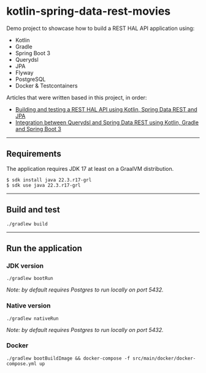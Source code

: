 # kotlin-spring-data-rest-movies

Demo project to showcase how to build a REST HAL API application using:

- Kotlin
- Gradle
- Spring Boot 3
- Querydsl
- JPA
- Flyway
- PostgreSQL
- Docker & Testcontainers

Articles that were written based in this project, in order:

- [Building and testing a REST HAL API using Kotlin, Spring Data REST and JPA](https://aregall.tech/building-and-testing-a-rest-hal-api-using-kotlin-spring-data-rest-and-jpa)
- [Integration between Querydsl and Spring Data REST using Kotlin, Gradle and Spring Boot 3](https://aregall.tech/integration-between-querydsl-and-spring-data-rest-using-kotlin-gradle-and-spring-boot-3)

----

## Requirements

The application requires JDK 17 at least on a GraalVM distribution.

````shell
$ sdk install java 22.3.r17-grl
$ sdk use java 22.3.r17-grl
````
----

## Build and test

````
./gradlew build
````
----
## Run the application

### JDK version

````
./gradlew bootRun
````

*Note: by default requires Postgres to run locally on port 5432.*

### Native version

````
./gradlew nativeRun
````

*Note: by default requires Postgres to run locally on port 5432.*


### Docker

````
./gradlew bootBuildImage && docker-compose -f src/main/docker/docker-compose.yml up
````